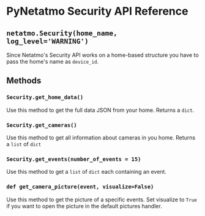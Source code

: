 # PyNetatmo Security API Reference

## `netatmo.Security(home_name, log_level='WARNING')`
Since Netatmo's Security API works on a home-based structure you have to pass the home's name as `device_id`.

## Methods

### `Security.get_home_data()`
Use this method to get the full data JSON from your home. Returns a `dict`.

### `Security.get_cameras()`
Use this method to get all information about cameras in you home. Returns a `list` of `dict`

### `Security.get_events(number_of_events = 15)`
Use this method to get a `list` of `dict` each containing an event.

### `def get_camera_picture(event, visualize=False)`
Use this method to get the picture of a specific events. Set visualize to `True` if you want to open the picture in the default pictures handler.
